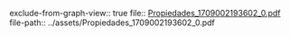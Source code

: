 exclude-from-graph-view:: true
file:: [Propiedades_1709002193602_0.pdf](../assets/Propiedades_1709002193602_0.pdf)
file-path:: ../assets/Propiedades_1709002193602_0.pdf
